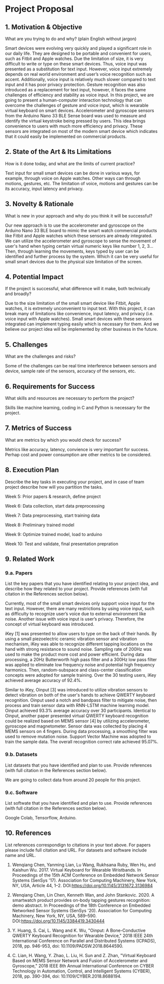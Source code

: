 # Project Proposal

## 1. Motivation & Objective

What are you trying to do and why? (plain English without jargon)

Smart devices were evolving very quickly and played a significant role in our daily life. They are designed to be portable and convenient for users, such as Fitbit and Apple watches. Due the limitation of size, it is very difficult to write or type on these smart devices. Thus, voice input was presented as a substitution for text input. However, voice input extremely depends on real world environment and user’s voice recognition such as accent. Additionally, voice input is relatively much slower compared to text input and it has poor privacy protection. Gesture recognition was also introduced as a replacement for text input, however, it faces the same challenges of efficiency and stability as voice input. In this project, we are going to present a human-computer interaction technology that can overcome the challenges of gesture and voice input, which is wearable virtual keyboard on smart devices. Accelerometer and gyroscope sensors from the Arduino Nano 33 BLE Sense board was used to measure and identify the virtual keystroke being pressed by users. This idea brings convenience to users with much more efficiency and privacy. These sensors are integrated on most of the modern smart device which indicates that it could easily be implemented on commercial products. 

## 2. State of the Art & Its Limitations

How is it done today, and what are the limits of current practice?

Text input for small smart devices can be done in various ways, for example, through voice on Apple watches. Other ways can through motions, gestures, etc. The limitation of voice, motions and gestures can be its accuracy, input latency and privacy. 

## 3. Novelty & Rationale

What is new in your approach and why do you think it will be successful?

Our new approach is to use the accelerometer and gyroscope on the Arduino Nano 33 BLE board to mimic the smart watch commercial products like Fitbit and Apple watches which these sensors are already integrated. We can utilize the accelerometer and gyroscope to sense the movement of user's hand when typing certain virtual numeric keys like number 1, 2, 3... Then, through learning the movements, keys typed by user can be identified and further process by the system. Which it can be very useful for small smart devices due to the physical size limitation of the screen.

## 4. Potential Impact

If the project is successful, what difference will it make, both technically and broadly?

Due to the size limitation of the small smart device like Fitbit, Apple watches, it is extremely unconvenient to input text. With this project, it can break many of limitations like convenience, input latency, and privacy (i.e. voice input with Apple watches). Small smart devices with these sensors integrated can implement typing easily which is necessary for them. And we believe our project idea will be implemented by other business in the future.

## 5. Challenges

What are the challenges and risks?

Some of the challenges can be real time interference between sensors and device, sample rate of the sensors, accuracy of the sensors, etc.

## 6. Requirements for Success

What skills and resources are necessary to perform the project?

Skills like machine learning, coding in C and Python is necessary for the project.

## 7. Metrics of Success

What are metrics by which you would check for success?

Metrics like accuracy, latency, convience is very important for success. Perhap cost and power consumption are other metrics to be considered.

## 8. Execution Plan

Describe the key tasks in executing your project, and in case of team project describe how will you partition the tasks.

Week 5: Prior papers & research, define project

Week 6: Data collection, start data preprocessing

Week 7: Data preprocessing, start training data

Week 8: Preliminary trained model

Week 9: Optimize trained model, load to arduino

Week 10: Test and validate, final presentation prepration

## 9. Related Work

### 9.a. Papers

List the key papers that you have identified relating to your project idea, and describe how they related to your project. Provide references (with full citation in the References section below).

Currently, most of the small smart devices only support voice input for the text input. However, there are many restrictions by using voice input, such as difficulty to recognize user’s voice due to external environment like noise. Another issue with voice input is user’s privacy. Therefore, the concept of virtual keyboard was introduced.

iKey [1] was presented to allow users to type on the back of their hands. By using a small piezoelectric ceramic vibration sensor and vibration mechanism, iKey was able to recognize different tapping locations on the hand with strong resistance to sound noise. Sampling rate of 200Hz was used to make the product more cost and power efficient. During data processing, a 20Hz Butterworth high pass filter and a 300Hz low pass filter was applied to eliminate low frequency noise and potential high frequency harmonics. Then, random-subspace and class-center classification concepts were adopted for sample training. Over the 30 testing users, iKey achieved average accuracy of 92.4%.

Similar to iKey, Oinput [3] was introduced to utilize vibration sensors to detect vibration on both of the user's hands to achieve QWERTY keyboard recognition. Oinput used a notch and bandpass filter to mitigate noise, then process and train sensor data with RNN-LSTM machine learning model. Oinput achieved 93.3% average accuracy over 30 participants. Identical to Oinput, another paper presented virtual QWERTY keyboard recognition could be realized based on MEMS sensor [4] by utilizing accelerometer, gyroscope and magnetometer. Sensor data was collected by placing 4 MEMS sensors on 4 fingers. During data processing, a smoothing filter was used to remove mutation noise. Support Vector Machine was adopted to train the sample data. The overall recognition correct rate achieved 95.07%.

### 9.b. Datasets

List datasets that you have identified and plan to use. Provide references (with full citation in the References section below).

We are going to collect data from around 20 people for this project.

### 9.c. Software

List softwate that you have identified and plan to use. Provide references (with full citation in the References section below).

Google Colab, Tensorflow, Arduino.

## 10. References

List references correspondign to citations in your text above. For papers please include full citation and URL. For datasets and software include name and URL.

1. Wenqiang Chen, Yanming Lian, Lu Wang, Rukhsana Ruby, Wen Hu, and Kaishun Wu. 2017. Virtual Keyboard for Wearable Wristbands. In Proceedings of the 15th ACM Conference on Embedded Network Sensor Systems (SenSys '17). Association for Computing Machinery, New York, NY, USA, Article 44, 1–2. DOI:https://doi.org/10.1145/3131672.3136984

2. Wenqiang Chen, Lin Chen, Kenneth Wan, and John Stankovic. 2020. A smartwatch product provides on-body tapping gestures recognition: demo abstract. In Proceedings of the 18th Conference on Embedded Networked Sensor Systems (SenSys '20). Association for Computing Machinery, New York, NY, USA, 589–590. DOI:https://doi.org/10.1145/3384419.3430444

3. Y. Huang, S. Cai, L. Wang and K. Wu, "Oinput: A Bone-Conductive QWERTY Keyboard Recognition for Wearable Device," 2018 IEEE 24th International Conference on Parallel and Distributed Systems (ICPADS), 2018, pp. 946-953, doi: 10.1109/PADSW.2018.8644590.

4. C. Lian, H. Wang, Y. Zhao, L. Liu, H. Sun and Z. Zhan, "Virtual Keyboard Based on MEMS Sensor Network and Fusion of Accelerometer and Gyroscope," 2018 IEEE 8th Annual International Conference on CYBER Technology in Automation, Control, and Intelligent Systems (CYBER), 2018, pp. 390-394, doi: 10.1109/CYBER.2018.8688194.
